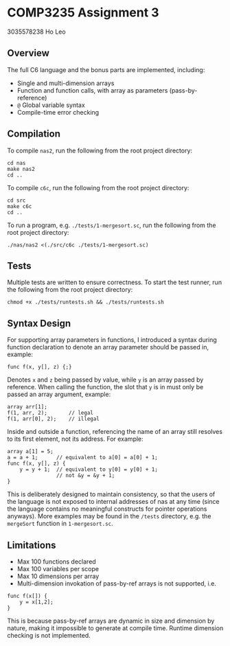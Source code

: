 # COMP3235 Assignment 3
3035578238 Ho Leo

## Overview
The full C6 language and the bonus parts are implemented, including:
- Single and multi-dimension arrays
- Function and function calls, with array as parameters (pass-by-reference)
- `@` Global variable syntax
- Compile-time error checking

## Compilation
To compile `nas2`, run the following from the root project directory:
```
cd nas
make nas2
cd ..
```

To compile `c6c`, run the following from the root project directory:
```
cd src
make c6c
cd ..
```

To run a program, e.g. `./tests/1-mergesort.sc`, run the following from the root project directory:
```
./nas/nas2 <(./src/c6c ./tests/1-mergesort.sc)
```

## Tests
Multiple tests are written to ensure correctness. To start the test runner, run the following from the root project directory:
```
chmod +x ./tests/runtests.sh && ./tests/runtests.sh
```

## Syntax Design
For supporting array parameters in functions, I introduced a syntax during function declaration to denote an array parameter should be passed in, example:
```
func f(x, y[], z) {;}
```
Denotes `x` and `z` being passed by value, while `y` is an array passed by reference. When calling the function, the slot that `y` is in must only be passed an array argument, example:
```
array arr[1];
f(1, arr, 2);       // legal
f(1, arr[0], 2);    // illegal
```
Inside and outside a function, referencing the name of an array still resolves to its first element, not its address. For example:
```
array a[1] = 5;
a = a + 1;      // equivalent to a[0] = a[0] + 1;
func f(x, y[], z) {
    y = y + 1;  // equivalent to y[0] = y[0] + 1;
                // not &y = &y + 1;
}
```
This is deliberately designed to maintain consistency, so that the users of the language is not exposed to internal addresses of nas at any time (since the language contains no meaningful constructs for pointer operations anyways). More examples may be found in the `/tests` directory, e.g. the `mergeSort` function in `1-mergesort.sc`.

## Limitations
- Max 100 functions declared
- Max 100 variables per scope
- Max 10 dimensions per array
- Multi-dimension invokation of pass-by-ref arrays is not supported, i.e.
```
func f(x[]) {
    y = x[1,2];
}
```
This is because pass-by-ref arrays are dynamic in size and dimension by nature, making it impossible to generate at compile time. Runtime dimension checking is not implemented.
